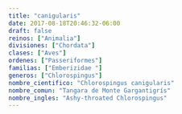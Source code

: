 ```yaml
---
title: "canigularis"
date: 2017-08-18T20:46:32-06:00
draft: false
reinos: ["Animalia"]
divisiones: ["Chordata"]
clases: ["Aves"]
ordenes: ["Passeriformes"]
familias: ["Emberizidae "]
generos: ["Chlorospingus"]
nombre_cientifico: "Chlorospingus canigularis"
nombre_comun: "Tangara de Monte Gargantigrís"
nombre_ingles: "Ashy-throated Chlorospingus"
---
```

